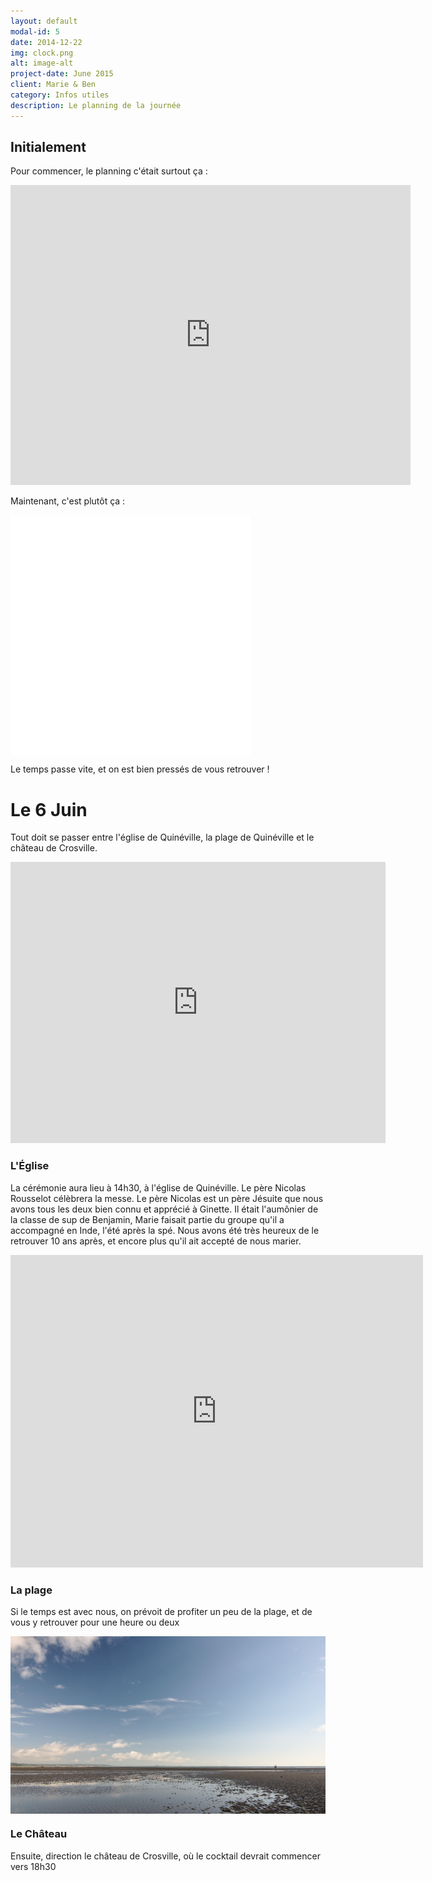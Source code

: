 ```yaml
---
layout: default
modal-id: 5
date: 2014-12-22
img: clock.png
alt: image-alt
project-date: June 2015
client: Marie & Ben
category: Infos utiles
description: Le planning de la journée
---
```


## Initialement
Pour commencer, le planning c'était surtout ça :

<div>
  <iframe width="640" height="480" src="https://www.youtube.com/embed/z94IOOye8o8" frameborder="0" allowfullscreen="allowfullscreen"> </iframe>
</div>

Maintenant, c'est plutôt ça :
<div>
  <iframe width="384" height="384" src="img/clock_colour.svg" class="svg-inject clock" frameBorder="0" align="middle"> </iframe>
</div>

Le temps passe vite, et on est bien pressés de vous retrouver ! 

# Le 6 Juin
Tout doit se passer entre l'église de Quinéville, la plage de Quinéville et le château de Crosville.
<div>
  <iframe src="https://www.google.com/maps/embed?pb=!1m34!1m12!1m3!1d83004.01710088163!2d-1.3684033716159103!3d49.449069408900314!2m3!1f0!2f0!3f0!3m2!1i1024!2i768!4f13.1!4m19!1i0!3e0!4m5!1s0x480b7b301f81b513%3A0xea6940e587830ee5!2s14+Rue+de+l&#39;%C3%89glise%2C+50310+Quin%C3%A9ville%2C+France!3m2!1d49.5118359!2d-1.2965605!4m5!1s0x480b7b29f4307bdb%3A0x4adba933728a74ae!2s2+Boulevard+maritime%2C+50310+Quin%C3%A9ville%2C+France!3m2!1d49.5155795!2d-1.2864305!4m4!1s0x0%3A0x297f7fb07a52ca54!3m2!1d49.386402999999994!2d-1.483641!5e0!3m2!1sen!2s!4v1425415879417&z=9" width="600" height="450" frameborder="0" style="border:0"></iframe>
</div>

### L'Église
La cérémonie aura lieu à 14h30, à l'église de Quinéville. Le père Nicolas Rousselot célèbrera la messe. Le père Nicolas est un père Jésuite que nous avons tous les deux bien connu et apprécié à Ginette.
Il était l'aumônier de la classe de sup de Benjamin, Marie faisait partie du groupe qu'il a accompagné en Inde, l'été après la spé. 
Nous avons été très heureux de le retrouver 10 ans après, et encore plus qu'il ait accepté de nous marier.
<div>
  <iframe width="660" height="500" frameborder="0" src="http://upload.wikimedia.org/wikipedia/commons/thumb/4/42/%C3%89glise_Notre-Dame_de_Quin%C3%A9ville_%285%29.JPG/640px-%C3%89glise_Notre-Dame_de_Quin%C3%A9ville_%285%29.JPG"></iframe>
</div>

### La plage
Si le temps est avec nous, on prévoit de profiter un peu de la plage, et de vous y retrouver pour une heure ou deux

<div>
  <img class="img-responsive" src="img/plage.png" alt="" align="middle">
</div>

### Le Château
Ensuite, direction le château de Crosville, où le cocktail devrait commencer vers 18h30
<div>
  <img class="img-responsive" src="http://upload.wikimedia.org/wikipedia/commons/thumb/6/67/Crosville-sur-Douve_-_Ch%C3%A2teau_%284%29.JPG/640px-Crosville-sur-Douve_-_Ch%C3%A2teau_%284%29.JPG" alt="" align="middle">
</div>